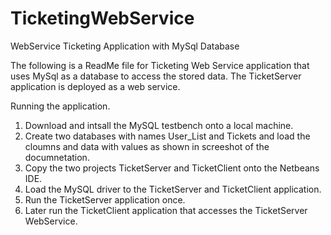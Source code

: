 # TicketingWebService
WebService Ticketing Application with MySql Database

The following is a ReadMe file for Ticketing Web Service application that uses MySql as a database to access the stored data. The TicketServer application is deployed as a web service.

Running the application.

1) Download and intsall the MySQL testbench onto a local machine.
2) Create two databases with names User_List and Tickets and load the cloumns and data with values as shown in screeshot of the documnetation.
3) Copy the two projects TicketServer and TicketClient onto the Netbeans IDE.
3) Load the MySQL driver  to the TicketServer and TicketClient application.
4) Run the TicketServer application once.
5) Later run the TicketClient application that accesses the TicketServer WebService.
